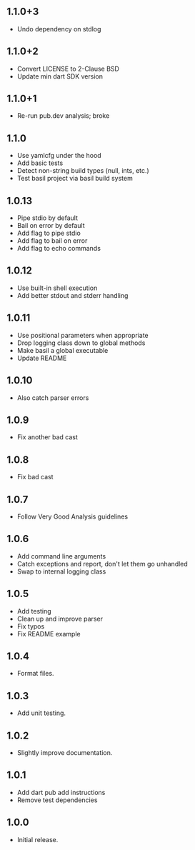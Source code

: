 ## 1.1.0+3

* Undo dependency on stdlog

## 1.1.0+2

* Convert LICENSE to 2-Clause BSD
* Update min dart SDK version

## 1.1.0+1

* Re-run pub.dev analysis; broke

## 1.1.0

* Use yamlcfg under the hood
* Add basic tests
* Detect non-string build types (null, ints, etc.)
* Test basil project via basil build system

## 1.0.13

* Pipe stdio by default
* Bail on error by default
* Add flag to pipe stdio
* Add flag to bail on error
* Add flag to echo commands

## 1.0.12

* Use built-in shell execution
* Add better stdout and stderr handling

## 1.0.11

* Use positional parameters when appropriate
* Drop logging class down to global methods
* Make basil a global executable
* Update README

## 1.0.10

* Also catch parser errors

## 1.0.9

* Fix another bad cast

## 1.0.8

* Fix bad cast

## 1.0.7

* Follow Very Good Analysis guidelines

## 1.0.6

* Add command line arguments
* Catch exceptions and report, don't let them go unhandled
* Swap to internal logging class

## 1.0.5

* Add testing
* Clean up and improve parser
* Fix typos
* Fix README example

## 1.0.4

* Format files.

## 1.0.3

* Add unit testing.

## 1.0.2

* Slightly improve documentation.

## 1.0.1

* Add dart pub add instructions
* Remove test dependencies

## 1.0.0

* Initial release.
